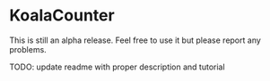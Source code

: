 # KoalaCounter
This is still an alpha release. Feel free to use it but please report any problems.

TODO: update readme with proper description and tutorial